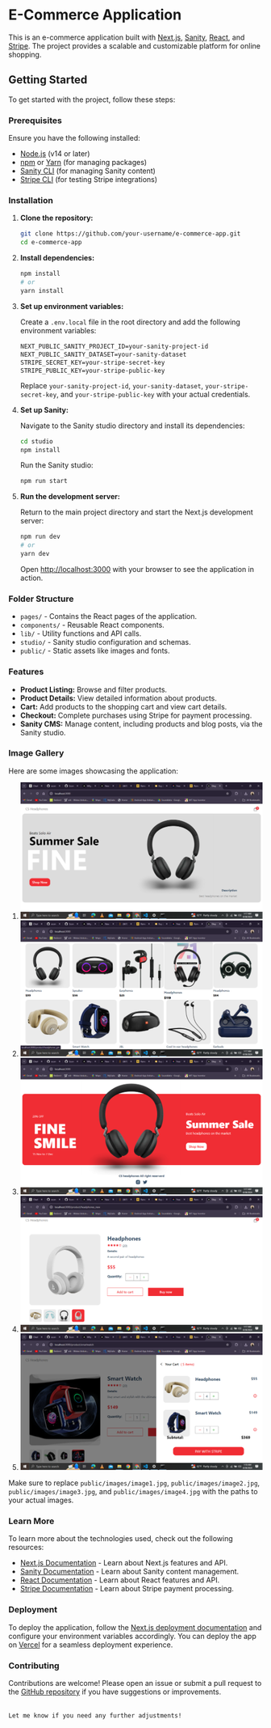 
# E-Commerce Application

This is an e-commerce application built with [Next.js](https://nextjs.org/), [Sanity](https://www.sanity.io/), [React](https://reactjs.org/), and [Stripe](https://stripe.com/). The project provides a scalable and customizable platform for online shopping.

## Getting Started

To get started with the project, follow these steps:

### Prerequisites

Ensure you have the following installed:
- [Node.js](https://nodejs.org/) (v14 or later)
- [npm](https://www.npmjs.com/) or [Yarn](https://yarnpkg.com/) (for managing packages)
- [Sanity CLI](https://www.sanity.io/docs/getting-started-with-sanity-cli) (for managing Sanity content)
- [Stripe CLI](https://stripe.com/docs/stripe-cli) (for testing Stripe integrations)

### Installation

1. **Clone the repository:**

   ```bash
   git clone https://github.com/your-username/e-commerce-app.git
   cd e-commerce-app
   ```

2. **Install dependencies:**

   ```bash
   npm install
   # or
   yarn install
   ```

3. **Set up environment variables:**

   Create a `.env.local` file in the root directory and add the following environment variables:

   ```plaintext
   NEXT_PUBLIC_SANITY_PROJECT_ID=your-sanity-project-id
   NEXT_PUBLIC_SANITY_DATASET=your-sanity-dataset
   STRIPE_SECRET_KEY=your-stripe-secret-key
   STRIPE_PUBLIC_KEY=your-stripe-public-key
   ```

   Replace `your-sanity-project-id`, `your-sanity-dataset`, `your-stripe-secret-key`, and `your-stripe-public-key` with your actual credentials.

4. **Set up Sanity:**

   Navigate to the Sanity studio directory and install its dependencies:

   ```bash
   cd studio
   npm install
   ```

   Run the Sanity studio:

   ```bash
   npm run start
   ```

5. **Run the development server:**

   Return to the main project directory and start the Next.js development server:

   ```bash
   npm run dev
   # or
   yarn dev
   ```

   Open [http://localhost:3000](http://localhost:3000) with your browser to see the application in action.

### Folder Structure

- `pages/` - Contains the React pages of the application.
- `components/` - Reusable React components.
- `lib/` - Utility functions and API calls.
- `studio/` - Sanity studio configuration and schemas.
- `public/` - Static assets like images and fonts.

### Features

- **Product Listing:** Browse and filter products.
- **Product Details:** View detailed information about products.
- **Cart:** Add products to the shopping cart and view cart details.
- **Checkout:** Complete purchases using Stripe for payment processing.
- **Sanity CMS:** Manage content, including products and blog posts, via the Sanity studio.

### Image Gallery

Here are some images showcasing the application:

1. ![Image 1](public/images/i(1).png)
2. ![Image 2](public/images/i(2).png)
3. ![Image 3](public/images/i(3).png)
4. ![Image 4](public/images/i(4).png)
5. ![Image 5](public/images/i(5).png)

Make sure to replace `public/images/image1.jpg`, `public/images/image2.jpg`, `public/images/image3.jpg`, and `public/images/image4.jpg` with the paths to your actual images.

### Learn More

To learn more about the technologies used, check out the following resources:

- [Next.js Documentation](https://nextjs.org/docs) - Learn about Next.js features and API.
- [Sanity Documentation](https://www.sanity.io/docs) - Learn about Sanity content management.
- [React Documentation](https://reactjs.org/docs/getting-started.html) - Learn about React features and API.
- [Stripe Documentation](https://stripe.com/docs) - Learn about Stripe payment processing.

### Deployment

To deploy the application, follow the [Next.js deployment documentation](https://nextjs.org/docs/deployment) and configure your environment variables accordingly. You can deploy the app on [Vercel](https://vercel.com/) for a seamless deployment experience.

### Contributing

Contributions are welcome! Please open an issue or submit a pull request to the [GitHub repository](https://github.com/your-username/e-commerce-app) if you have suggestions or improvements.
```

Let me know if you need any further adjustments!
